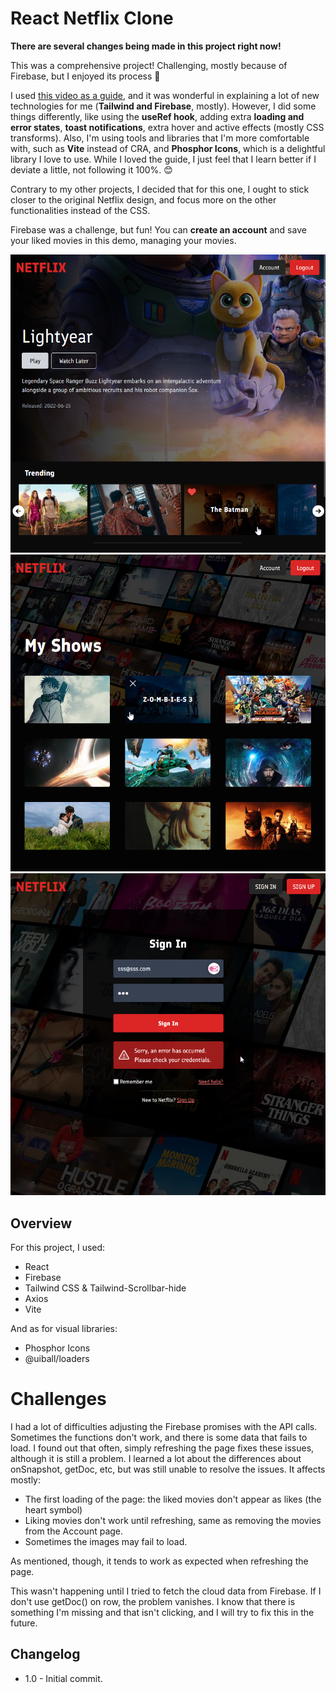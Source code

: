 # React Netflix Clone

<!-- NEW IMAGES -->
<!-- YARN BUILD .TOFIXED -->
<!-- NEW DESCRIPTION -->

**There are several changes being made in this project right now!**

This was a comprehensive project! Challenging, mostly because of Firebase, but I enjoyed its process 🎉

I used [this video as a guide](https://www.youtube.com/watch?v=ATz8wg6sg30), and it was wonderful in explaining a lot of new technologies for me (**Tailwind and Firebase**, mostly). However, I did some things differently, like using the **useRef hook**, adding extra **loading and error states**, **toast notifications**, extra hover and active effects (mostly CSS transforms). Also, I'm using tools and libraries that I'm more comfortable with, such as **Vite** instead of CRA, and **Phosphor Icons**, which is a delightful library I love to use. While I loved the guide, I just feel that I learn better if I deviate a little, not following it 100%. 😊

Contrary to my other projects, I decided that for this one, I ought to stick closer to the original Netflix design, and focus more on the other functionalities instead of the CSS.

Firebase was a challenge, but fun! You can **create an account** and save your liked movies in this demo, managing your movies.

![](<./public/thumb%20(2).png>)
![](<./public/thumb%20(3).png>)
![](<./public/thumb%20(1).png>)

## Overview

For this project, I used:

-   React
-   Firebase
-   Tailwind CSS & Tailwind-Scrollbar-hide
-   Axios
-   Vite

And as for visual libraries:

-   Phosphor Icons
-   @uiball/loaders

# Challenges

I had a lot of difficulties adjusting the Firebase promises with the API calls. Sometimes the functions don't work, and there is some data that fails to load. I found out that often, simply refreshing the page fixes these issues, although it is still a problem. I learned a lot about the differences about onSnapshot, getDoc, etc, but was still unable to resolve the issues. It affects mostly:

-   The first loading of the page: the liked movies don't appear as likes (the heart symbol)
-   Liking movies don't work until refreshing, same as removing the movies from the Account page.
-   Sometimes the images may fail to load.

As mentioned, though, it tends to work as expected when refreshing the page.

This wasn't happening until I tried to fetch the cloud data from Firebase. If I don't use getDoc() on row, the problem vanishes. I know that there is something I'm missing and that isn't clicking, and I will try to fix this in the future.

## Changelog

-   1.0 - Initial commit.

